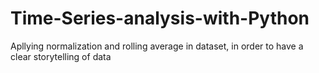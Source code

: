 # Time-Series-analysis-with-Python

Apllying normalization and rolling average in dataset, in order to have a clear storytelling of data 
